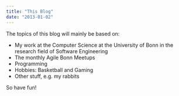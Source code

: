 ```yaml
---
title: "This Blog"
date: "2013-01-02"
---
```


The topics of this blog will mainly be based on:

* My work at the Computer Science at the University of Bonn in the research field of Software Engineering
* The monthly Agile Bonn Meetups
* Programming
* Hobbies: Basketball and Gaming
* Other stuff, e.g. my rabbits

So have fun!
